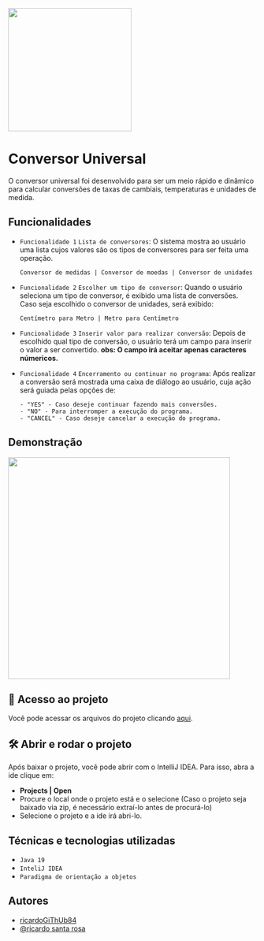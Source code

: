 <img src="/home/ricardo/Documents/Trilhas/ONE/Challenge-java-conversor/conversor moedas/src/Filter-amico.svg" width="250"/>

# Conversor Universal

O conversor universal foi desenvolvido para ser um meio rápido e dinâmico para calcular conversões de taxas de cambiais, temperaturas e unidades de medida.

## Funcionalidades

- `Funcionalidade 1` `Lista de conversores`: O sistema mostra ao usuário uma lista cujos valores são os tipos de conversores para ser feita uma operação.

      Conversor de medidas | Conversor de moedas | Conversor de unidades

- `Funcionalidade 2` `Escolher um tipo de conversor`: Quando o usuário seleciona um tipo de conversor, é exibido uma lista de conversões. Caso seja escolhido o conversor de unidades, será exibido:

      Centímetro para Metro | Metro para Centímetro

- `Funcionalidade 3` `Inserir valor para realizar conversão`: Depois de escolhido qual tipo de conversão, o usuário terá um campo para inserir o valor a ser convertido.
  **obs: O campo irá aceitar apenas caracteres númericos.**

- `Funcionalidade 4` `Encerramento ou continuar no programa`:
  Após realizar a conversão será mostrada uma caixa de diálogo ao usuário, cuja ação será guiada pelas opções de:

      - "YES" - Caso deseje continuar fazendo mais conversões.
      - "NO" - Para interromper a execução do programa.
      - "CANCEL" - Caso deseje cancelar a execução do programa.

## Demonstração

<img src="/home/ricardo/Documents/Trilhas/ONE/Challenge-java-conversor/conversor moedas/src/2023-02-26 19-32-22 (online-video-cutter.com).gif" width="450"/>

## 📁 Acesso ao projeto

Você pode acessar os arquivos do projeto clicando [aqui](https://github.com/gui-lirasilva/Edige-POO/tree/master/src).

## 🛠️ Abrir e rodar o projeto

Após baixar o projeto, você pode abrir com o IntelliJ IDEA. Para isso, abra a ide clique em:

- **Projects | Open**
- Procure o local onde o projeto está e o selecione (Caso o projeto seja baixado via zip, é necessário extraí-lo antes de procurá-lo)
- Selecione o projeto e a ide irá abri-lo.

## Técnicas e tecnologias utilizadas

- `Java 19`
- `InteliJ IDEA`
- `Paradigma de orientação a objetos`

## Autores

- [ricardoGiThUb84](https://github.com/ricardoGiThUb84)
- [@ricardo santa rosa](https://www.linkedin.com/in/ricardo-santa-rosa-backend/)
